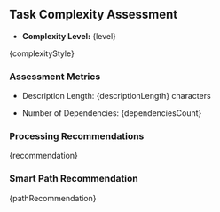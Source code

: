## Task Complexity Assessment

- **Complexity Level:** {level}

{complexityStyle}

### Assessment Metrics

- Description Length: {descriptionLength} characters

- Number of Dependencies: {dependenciesCount}

### Processing Recommendations

{recommendation}

### Smart Path Recommendation

{pathRecommendation}

